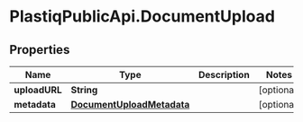 # PlastiqPublicApi.DocumentUpload

## Properties

Name | Type | Description | Notes
------------ | ------------- | ------------- | -------------
**uploadURL** | **String** |  | [optional] 
**metadata** | [**DocumentUploadMetadata**](DocumentUploadMetadata.md) |  | [optional] 


